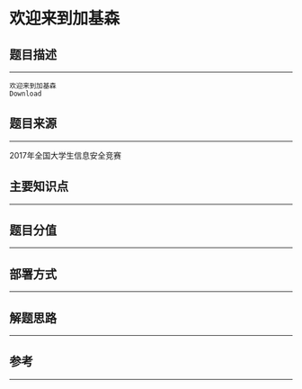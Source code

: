# 欢迎来到加基森

## 题目描述
---
```
欢迎来到加基森
Download
```

## 题目来源
---
2017年全国大学生信息安全竞赛

## 主要知识点
---


## 题目分值
---


## 部署方式
---


## 解题思路
---


## 参考
---
